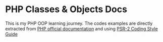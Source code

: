# PHP Classes & Objects Docs
This is my PHP OOP learning journey. The codes examples are directly extracted from [PHP official documentation](http://php.net/manual/en/language.oop5.php) and using [PSR-2 Coding Style Guide](http://www.php-fig.org/psr/psr-2/)
